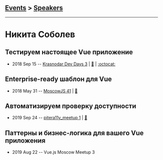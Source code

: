 ## [Events](../README.md) > [Speakers](../speakers.md)
---

# Никита Соболев

## Тестируем настоящее Vue приложение
- 2018 Sep 15 -- [Krasnodar Dev Days 3](https://www.youtube.com/watch?v=ICVVCOjpCkA)  | [:notebook:](https://yadi.sk/i/HfxiCSyLclfzEA) | [:octocat:](https://github.com/wemake-services/wemake-vue-template) 
## Enterprise-ready шаблон для Vue
- 2018 May 31 -- [MoscowJS 41](https://youtu.be/SXFrXbhWsVY)  | [:notebook:](https://cloud.mail.ru/public/Thzo/rtfRN2MYo)  
## Автоматизируем проверку доступности
- 2019 Sep 24 -- [pitera11y_meetup 1](https://www.youtube.com/watch?v=T_-xurFzyoc)  | [:notebook:](https://pitercss.ru/a11y/1/pres/a11y-autotest.pdf)  
## Паттерны и бизнес-логика для вашего Vue приложения
- 2019 Aug 22 -- Vue.js Moscow Meetup 3    

